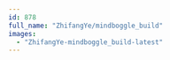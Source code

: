 ```yaml
---
id: 878
full_name: "ZhifangYe/mindboggle_build"
images: 
  - "ZhifangYe-mindboggle_build-latest"
---
```


